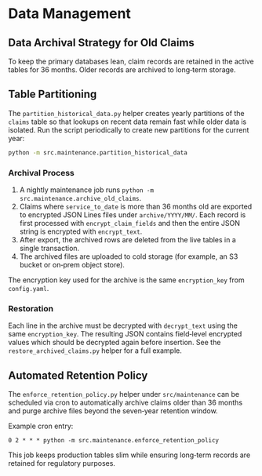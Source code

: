 # Data Management

## Data Archival Strategy for Old Claims
To keep the primary databases lean, claim records are retained in the active tables for 36 months. Older records are archived to long‑term storage.

## Table Partitioning
The `partition_historical_data.py` helper creates yearly partitions of the `claims`
table so that lookups on recent data remain fast while older data is isolated.
Run the script periodically to create new partitions for the current year:

```bash
python -m src.maintenance.partition_historical_data
```

### Archival Process
1. A nightly maintenance job runs `python -m src.maintenance.archive_old_claims`.
2. Claims where `service_to_date` is more than 36 months old are exported to encrypted JSON Lines files under `archive/YYYY/MM/`. Each record is first processed with `encrypt_claim_fields` and then the entire JSON string is encrypted with `encrypt_text`.
3. After export, the archived rows are deleted from the live tables in a single transaction.
4. The archived files are uploaded to cold storage (for example, an S3 bucket or on‑prem object store).

The encryption key used for the archive is the same `encryption_key` from `config.yaml`.

### Restoration
Each line in the archive must be decrypted with `decrypt_text` using the same `encryption_key`. The resulting JSON contains field‑level encrypted values which should be decrypted again before insertion. See the `restore_archived_claims.py` helper for a full example.

## Automated Retention Policy
The `enforce_retention_policy.py` helper under `src/maintenance` can be scheduled via cron to automatically archive claims older than 36 months and purge archive files beyond the seven‑year retention window.

Example cron entry:
```
0 2 * * * python -m src.maintenance.enforce_retention_policy
```
This job keeps production tables slim while ensuring long‑term records are retained for regulatory purposes.
